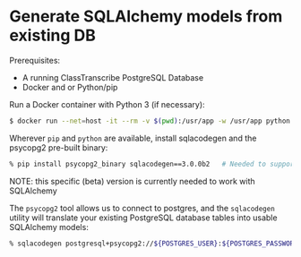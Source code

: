 # Generate SQLAlchemy models from existing DB
Prerequisites:
* A running ClassTranscribe PostgreSQL Database
* Docker and or Python/pip

Run a Docker container with Python 3 (if necessary):
```bash
$ docker run --net=host -it --rm -v $(pwd):/usr/app -w /usr/app python:3 bash
```

Wherever `pip` and `python` are available, install sqlacodegen and the psycopg2 pre-built binary:
```bash
% pip install psycopg2_binary sqlacodegen==3.0.0b2   # Needed to support SQLA > v1.3
```
NOTE: this specific (beta) version is currently needed to work with SQLAlchemy

The `psycopg2` tool allows us to connect to postgres, and the `sqlacodegen` utility will translate your existing 
PostgreSQL database tables into usable SQLAlchemy models:
```bash
% sqlacodegen postgresql+psycopg2://${POSTGRES_USER}:${POSTGRES_PASSWORD}@localhost:5432/ct2019db --outfile ./entities.py
```